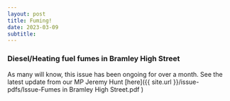 ```yaml
---
layout: post
title: Fuming! 
date: 2023-03-09
subtitle: 
---
```


### Diesel/Heating fuel fumes in Bramley High Street

As many will know, this issue has been ongoing for over a month.  See the latest update from our MP Jeremy Hunt [here]({{ site.url }}/issue-pdfs/Issue-Fumes in Bramley High Street.pdf )

